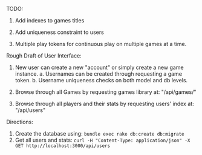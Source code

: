 TODO:

1. Add indexes to games titles
2. Add uniqueness constraint to users

2. Multiple play tokens for continuous play on multiple games at a time.


Rough Draft of User Interface:

1. New user can create a new "account" or simply create a new game instance.
  a. Usernames can be created through requesting a game token.
  b. Username uniqueness checks on both model and db levels.

2. Browse through all Games by requesting games library at: "/api/games/"
3. Browse through all players and their stats by requesting users' index at: "/api/users"



Directions:

1. Create the database using: `bundle exec rake db:create db:migrate`
2. Get all users and stats: `curl -H "Content-Type: application/json" -X GET http://localhost:3000/api/users`

